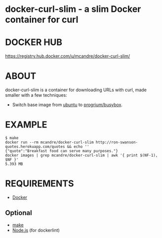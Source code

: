 # docker-curl-slim - a slim Docker container for curl

# DOCKER HUB

https://registry.hub.docker.com/u/mcandre/docker-curl-slim/

# ABOUT

docker-curl-slim is a container for downloading URLs with curl, made smaller with a few techniques:

* Switch base image from [ubuntu](https://registry.hub.docker.com/_/ubuntu/) to [progrium/busybox](https://registry.hub.docker.com/u/progrium/busybox/).

# EXAMPLE

```
$ make
docker run --rm mcandre/docker-curl-slim http://ron-swanson-quotes.herokuapp.com/quotes && echo ''
{"quote":"Breakfast food can serve many purposes."}
docker images | grep mcandre/docker-curl-slim | awk '{ print $(NF-1), $NF }'
5.393 MB
```

# REQUIREMENTS

* [Docker](https://www.docker.com/)

## Optional

* [make](http://www.gnu.org/software/make/)
* [Node.js](https://nodejs.org/en/) (for dockerlint)

